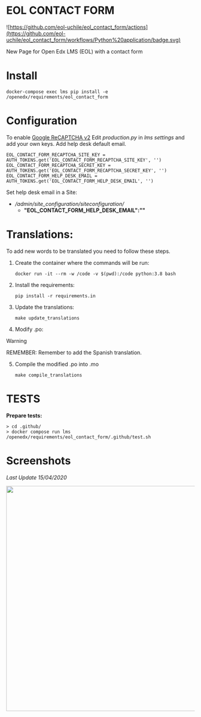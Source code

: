 # EOL CONTACT FORM

![https://github.com/eol-uchile/eol_contact_form/actions](https://github.com/eol-uchile/eol_contact_form/workflows/Python%20application/badge.svg)

New Page for Open Edx LMS (EOL) with a contact form

# Install

    docker-compose exec lms pip install -e /openedx/requirements/eol_contact_form

# Configuration

To enable [Google ReCAPTCHA v2](https://www.google.com/recaptcha/) Edit *production.py* in *lms settings* and add your own keys. Add help desk default email.

    EOL_CONTACT_FORM_RECAPTCHA_SITE_KEY = AUTH_TOKENS.get('EOL_CONTACT_FORM_RECAPTCHA_SITE_KEY', '')
    EOL_CONTACT_FORM_RECAPTCHA_SECRET_KEY = AUTH_TOKENS.get('EOL_CONTACT_FORM_RECAPTCHA_SECRET_KEY', '')
    EOL_CONTACT_FORM_HELP_DESK_EMAIL = AUTH_TOKENS.get('EOL_CONTACT_FORM_HELP_DESK_EMAIL', '')

Set help desk email in a Site:
- */admin/site_configuration/siteconfiguration/*
    - **"EOL_CONTACT_FORM_HELP_DESK_EMAIL":""**

# Translations:
To add new words to be translated you need to follow these steps.
1. Create the container where the commands will be run:
    ```
    docker run -it --rm -w /code -v $(pwd):/code python:3.8 bash
    ```

2. Install the requirements:
    ```
    pip install -r requirements.in
    ```

3. Update the translations:

    ```
    make update_translations
    ```

4. Modify .po:
> [!WARNING]
> REMEMBER: Remember to add the Spanish translation.

5. Compile the modified .po into .mo
    ```
    make compile_translations
    ```
# TESTS
**Prepare tests:**

    > cd .github/
    > docker compose run lms /openedx/requirements/eol_contact_form/.github/test.sh

# Screenshots
*Last Update 15/04/2020*

<p align="center">
<img width="600" src="examples/lms_form.png">
</p>
